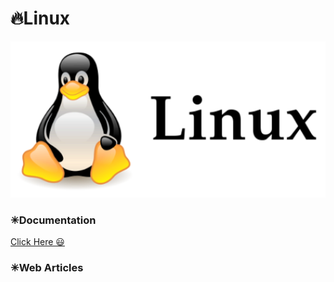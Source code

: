 # 🔥Linux

<img alt="Technology" width="700px" src="/assets/images/linux.png" width="700"/>

### ✳Documentation

<a 
href="https://github.com/gopibabus/DeveloperTools/tree/master/linux-bash#linux-essentials--bash-scripting"
target="_blank"
class="btn btn-light text-dark border-dark btn-lg form-control">Click Here 😃
</a>

### ✳Web Articles
